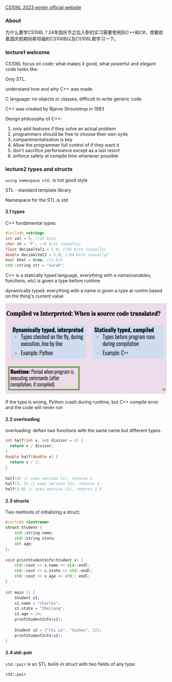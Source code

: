 

[CS106L 2023 winter official website](https://web.stanford.edu/class/archive/cs/cs106l/cs106l.1234/index.html)

### About

为什么要学CS106L？24年国庆节之后入职的实习需要使用到C++和C#，想要趁着国庆假期将斯坦福的CS106B以及CS106L都学习一下。

### lecture1 welcome

CS106L focus on code: what makes it good, what powerful and elegant code looks like.

Only STL.

understand how and why C++ was made.

C language: no objects or classes, difficult to write generic code

C++ was created by Bjarne Stroutstrup in 1983



Design philosophy of C++:

1. only add features if they solve an actual problem
2. programmers should be free to choose their own sytle
3. compartmentalization is key
4. Allow the programmer full control of if they want it
5. don't sacrifice performance except as a last resort
6. enforce safety at compile time whenever possible



### lecture2 types and structs

`using namespace std;` is not good style

STL - standard template library

Namespace for the STL is std



#### 2.1 types

C++ fundamental types:

```cpp
#include <string>
int val = 5; //32 bits
char ch = 'F'; //8 bits (usually)
float decimalVal1 = 5.0; //32 bits (usually)
double decimalVal2 = 5.0; //64 bits (usually)
bool bVal = true; //1 bit
std::string str = "sarah";
```



C++ is a statically typed language, everything with a name(variables, functions, etc) is given a type before runtime

dynamically typed: everything with a name is given a type at runtim based on the thing's current value






![compile vs interpreted](../../pics/compile%20vs%20interpreted.png)



If the type is wrong, Python crash during runtime, but C++ compile error and the code will never run

#### 2.2 overloading

overloading: defien two functions with the same name but different types.

```cpp
int half(int x, int divisor = 2) {
  return x / divisor;
}
double half(double x) { 
  return x / 2;
}

half(4) // uses version (1), returns 2
half(3, 3) // uses version (1), returns 1
half(3.0) // uses version (2), returns 1.5
```



#### 2.3 structs

Two methods of initializing a struct.

```cpp
#include <iostream>
struct Student {
    std::string name;
    std::string state;
    int age;
};

void printStudentInfo(Student s) {
    std::cout << s.name << std::endl;
    std::cout << s.state << std::endl;
    std::cout << s.age << std:: endl; 
}

int main () {
    Student s1;
    s1.name = "Charles";
    s1.state = "Zhejiang";
    s1.age = 24;
    printStudentInfo(s1);

    Student s2 = {"Chi Le", "Suzhou", 22};
    printStudentInfo(s2);
}
```



#### 2.4 std::pair

`std::pair` is an STL build-in struct with two fields of any type.

`std::pair`











